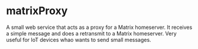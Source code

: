 # matrixProxy
A small web service that acts as a proxy for a Matrix homeserver. It receives a simple message and does a retransmit to a Matrix homeserver. Very useful for IoT devices whao wants to send small messages.
